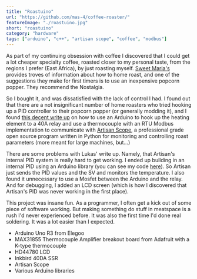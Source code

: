 ```yaml
---
title: "Roastuino"
url: "https://github.com/mas-4/coffee-roaster/"
featureImage: "./roastuino.jpg"
short: "roastuino"
category: "hardware"
tags: ["arduino", "c++", "artisan scope", "coffee", "modbus"]
---
```

As part of my continuing obsession with coffee I discovered that I could get a
lot cheaper specialty coffee, roasted closer to my personal taste, from the
regions I prefer (East Africa), by just roasting myself. [Sweet Maria's][0]
provides troves of information about how to home roast, and one of the
suggestions they make for first timers is to use an inexpensive popcorn popper.
They recommend the Nostalgia.

So I bought it, and was dissatisfied with the lack of control I had. I found out
that there are a not insignificant number of home roasters who tried hooking up
a PID controller to their popcorn popper (or generally modding it), and I found
[this decent write up][1] on how to use an Arduino to hook up the heating element to
a 40A relay and use a thermocouple with an RTU Modbus implementation to
communicate with [Artisan Scope][2], a professional grade open source program
written in Python for monitoring and controlling roast parameters (more meant
for large machines, but...)

There are some problems with Lukas' write up. Namely, that Artisan's internal
PID system is really hard to get working. I ended up building in an internal PID
using an Arduino library (you can see my code [here][3]). So Artisan just sends
the PID values and the SV and monitors the temperature. I also found it
unnecessary to use a Mosfet between the Arduino and the relay. And for
debugging, I added an LCD screen (which is how I discovered that Artisan's PID
was never working in the first place).

This project was insane fun. As a programmer, I often get a kick out of some
piece of software working. But making something do stuff in meatspace is a rush
I'd never experienced before. It was also the first time I'd done real
soldering. It was a lot easier than I expected.

- Arduino Uno R3 from Elegoo
- MAX31855 Thermocouple Amplifier breakout board from Adafruit with a K-type
  thermocouple
- HD44780 LCD
- Inkbird 40DA SSR
- Artisan Scope
- Various Arduino libraries

[0]: https://www.sweetmarias.com
[1]: https://medium.com/@lukasgrasse/how-to-make-an-arduino-controlled-coffee-roaster-f6a3334fd7d5
[2]: https://artisan-scope.org/
[3]: https://github.com/mas-4/coffee-roaster/blob/master/roastuino/roastuino.ino
